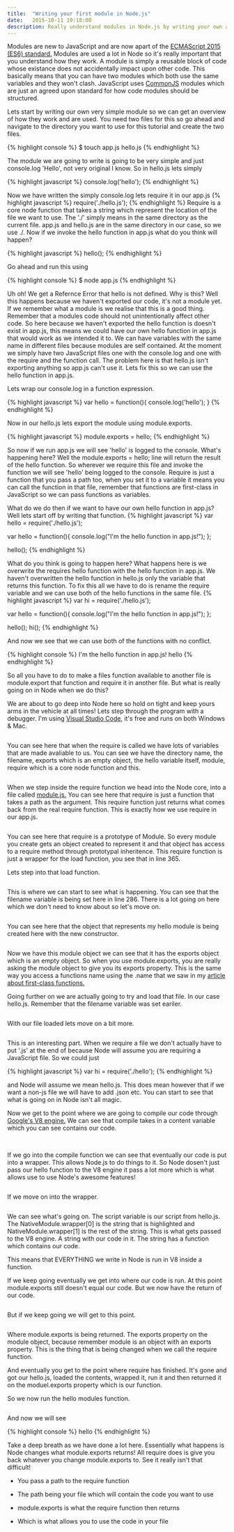 ```yaml
---
title:  "Writing your first module in Node.js"
date:   2015-10-11 19:18:00
description: Really understand modules in Node.js by writing your own and looking deeper into how require and module.exports work
---
```


Modules are new to JavaScript and are now apart of the <a href="http://www.ecma-international.org/ecma-262/6.0/">ECMAScript 2015 (ES6) standard.</a> Modules are used a lot in Node 
so it's really important that you understand how they work. A module is simply a reusable block of code whose existance does not accidentally impact upon other code. This basically means that you can have two modules which both use the same variables and they won't clash. JavaScript uses <a href="http://www.commonjs.org/">CommonJS</a> modules which are just an agreed upon standard for how code modules should be structured. 

Lets start by writing our own very simple module so we can get an overview of how they work and are used. You need two files for this so go ahead and navigate to the directory you want to use for this tutorial and create the two files.

{% highlight console %}
$ touch app.js hello.js
{% endhighlight %}

The module we are going to write is going to be very simple and just console.log 'Hello', not very original I know. So in hello.js lets simply

{% highlight javascript %}
console.log('hello');
{% endhighlight %}

Now we have written the simply console.log lets require it in our app.js
{% highlight javascript %}
require('./hello.js');
{% endhighlight %}
Require is a core node function that takes a string which represent the location of the file we want to use. The './' simply means in the same directory as the current file. app.js and hello.js are in the same directory in our case, so we use ./. Now if we invoke the hello function in app.js what do you think will happen?

{% highlight javascript %}
hello();
{% endhighlight %}

Go ahead and run this using 

{% highlight console %}
$ node app.js
{% endhighlight %}


Uh oh! We get a Refernce Error that hello is not defined. Why is this? Well this happens because we haven't exported our code, it's not a module yet. If we remember what a module is we realise that this is a good thing. Remember that a modules code should not unintentionally affect other code. So here because we haven't exported the hello function is doesn't exist in app.js, this means we could have our own hello function in app.js that would work as we intended it to. We can have variables with the same name in different files because modules are self contained. At the moment we simply have two JavaScript files one with the console.log and one with the require and the function call. The problem here is that hello.js isn't exporting anything so app.js can't use it. Lets fix this so we can use the hello function in app.js.

Lets wrap our console.log in a function expression.

{% highlight javascript %}
var hello = function(){
	console.log('hello');
}
{% endhighlight %}

Now in our hello.js lets export the module using module.exports.

{% highlight javascript %}
module.exports = hello;
{% endhighlight %}

So now if we run app.js we will see 'hello' is logged to the console. What's happening here? Well the module.exports = hello; line will return the result of the hello function. So wherever we require this file and invoke the function we will see 'hello' being logged to the console. Require is just a function that you pass a path too, when you set it to a variable it means you can call the function in that file, remember that functions are first-class in JavaScript so we can pass functions as variables. 

What do we do then if we want to have our own hello function in app.js? Well lets start off by writing that function.
{% highlight javascript %}
var hello = require('./hello.js');

var hello = function(){
	console.log("I'm the hello function in app.js!");
};

hello();
{% endhighlight %}

What do you think is going to happen here? What happens here is we overwrite the requires hello function with the hello function in app.js. We haven't overwritten the hello function in hello.js only the variable that returns this function. To fix this all we have to do is rename the require variable and we can use both of the hello functions in the same file.
{% highlight javascript %}
var hi = require('./hello.js');

var hello = function(){
	console.log("I'm the hello function in app.js!");
};

hello();
hi();
{% endhighlight %}

And now we see that we can use both of the functions with no conflict.

{% highlight console %}
I'm the hello function in app.js!
hello
{% endhighlight %}

So all you have to do to make a files function available to another file is module.export that function and require it in another file. But what is really going on in Node when we do this?


We are about to go deep into Node here so hold on tight and keep yours arms in the vehicle at all times! Lets step through the program with a debugger. I'm using <a href="https://code.visualstudio.com/">Visual Studio Code</a>, it's free and runs on both Windows & Mac.

<img class="imagecenter" src="/assets/images/debug1.png" alt="">


You can see here that when the require is called we have lots of variables that are made avaliable to us. You can see we have the directory name, the filename, exports which is an empty object, the hello variable itself, module, require which is a core node function and this.


<img class="imagecenter" src="/assets/images/debug2.png" alt="">

When we step inside the require function we head into the Node core, into a file called <a href="https://github.com/nodejs/node/blob/master/lib/module.js">module.js.</a> You can see here that require is just a function that takes a path as the argument. This require function just returns what comes back from the real require function. This is exactly how we use require in our app.js.

<img class="imagecenter" src="/assets/images/debug3.png" alt="">

You can see here that require is a prototype of Module. So every module you create gets an object created to represent it and that object has access to a require method through prototypal inheritence. This require function is just a wrapper for the load function, you see that in line 365.

Lets step into that load function.

<img class="imagecenter" src="/assets/images/debug3.1.png" alt="">

This is where we can start to see what is happening. You can see that the filename variable is being set here in line 286.
There is a lot going on here which we don't need to know about so let's move on.



<img class="imagecenter" src="/assets/images/debug4.png" alt="">

You can see here that the object that represents my hello module is being created here with the new constructor.



<img class="imagecenter" src="/assets/images/debug3.2.png" style="height:126px width:274px" alt="">


 Now we have this module object we can see that it has the exports object which is an empty object. So when you use module.exports, you are really asking the module object to give you its exports property. This is the same way you access a functions name using the .name that we saw in my <a href="http://timmknight.github.io/2015/first-class-functions-javascript/">article about first-class functions.</a>

Going further on we are actually going to try and load that file. In our case hello.js. Remember that the filename variable was set eariler.

<img class="imagecenter" src="/assets/images/debug3.4.png" alt="">

With our file loaded lets move on a bit more.

<img class="imagecenter" src="/assets/images/debug5.png" alt="">

This is an interesting part. When we require a file we don't actually have to put '.js' at the end of because Node will assume you are requiring a JavaScript file. So we could just 

{% highlight javascript %}
var hi = require('./hello');
{% endhighlight %}

and Node will assume we mean hello.js. This does mean however that if we want a non-js file we will have to add .json etc. You can start to see that what is going on in Node isn't all magic.


Now we get to the point where we are going to compile our code through <a href="https://code.google.com/p/v8/">Google's V8 engine.</a> We can see that compile takes in a content variable which you can see contains our code.

<img class="imagecenter" src="/assets/images/debugcompile.png" alt="">

<img class="imagecenter" src="/assets/images/debugcompile1.png" alt="">

If we go into the compile function we can see that eventually our code is put into a wrapper. This allows Node.js to do things to it. So Node dosen't just pass our hello function to the V8 engine it pass a lot more which is what allows use to use Node's awesome features!




<img class="imagecenter" src="/assets/images/debugcompile2.png" alt="">

If we move on into the wrapper.

<img class="imagecenter" src="/assets/images/debugcompile3.png" alt="">

We can see what's going on. The script variable is our script from hello.js. The NativeModule.wrapper[0] is the string that is highlighted and NativeModule.wrapper[1] is the rest of the string. This is what gets passed to the V8 engine. A string with our code in it. The string has a function which contains our code.



This means that EVERYTHING we write in Node is run in V8 inside a function.



If we keep going eventually we get into where our code is run. At this point module.exports still doesn't equal our code. But we now have the return of our code.

<img class="imagecenter" src="/assets/images/debug8.png" alt="">



But if we keep going we will get to this point.

<img class="imagecenter" src="/assets/images/debug6.png" alt="">

Where module.exports is being returned. The exports property on the module object, because remember module is an object with an exports property. This is the thing that is being changed when we call the require function.

And eventually you get to the point where require has finished. It's gone and got our hello.js, loaded the contents, wrapped it, run it and then returned it on the moduel.exports property which is our function.

So we now run the hello modules function.

<img class="imagecenter" src="/assets/images/debug7.png" alt="">

And now we will see

{% highlight console %}
hello
{% endhighlight %}


Take a deep breath as we have done a lot here. Essentially what happens is Node changes what module.exports returns! All require does is give you back whatever you change module.exports to. See it really isn't that difficult! 

- You pass a path to the require function



- The path being your file which will contain the code you want to use

- module.exports is what the require function then returns


- Which is what allows you to use the code in your file